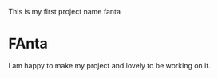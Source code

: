 This is my first project name fanta 
# FAnta
I am happy to make my project and lovely to be working on it.